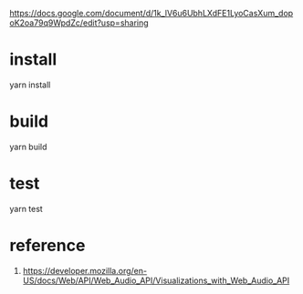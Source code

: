 https://docs.google.com/document/d/1k_lV6u6UbhLXdFE1LyoCasXum_dopoK2oa79q9WpdZc/edit?usp=sharing

# install
yarn install

# build
yarn build

# test
yarn test

# reference
1. https://developer.mozilla.org/en-US/docs/Web/API/Web_Audio_API/Visualizations_with_Web_Audio_API

